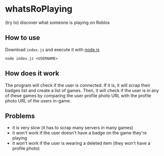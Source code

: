 # whatsRoPlaying
(try to) discover what someone is playing on Roblox

## How to use

Download `index.js` and execute it with [node.js](https://nodejs.org/)
```
node index.js <USERNAME>
```

## How does it work

The program will check if the user is connected. If it is, it will scrap their badges list and create a list of games. Then, it will check if the user is in any of these games by comparing the user profile photo URL with the profile photo URL of the users in-game. 

## Problems

- it is very slow (it has to scrap many servers in many games)
- it won't work if the user doesn't have a badge on the game they're playing
- it won't work if the user is wearing a deleted item (they won't have a profile photo)
